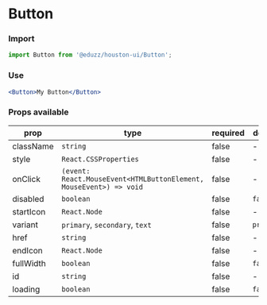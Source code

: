 # Button

### Import

```js
import Button from '@eduzz/houston-ui/Button';
```

### Use

```jsx
<Button>My Button</Button>
```

### Props available

| prop      | type                                                               | required | default   |
|-----------|--------------------------------------------------------------------|----------|-----------|
| className | `string`                                                           | false    | -         |
| style     | `React.CSSProperties`                                              | false    | -         |
| onClick   | `(event: React.MouseEvent<HTMLButtonElement, MouseEvent>) => void` | false    | -         |
| disabled  | `boolean`                                                          | false    | `false`   |
| startIcon | `React.Node`                                                       | false    | -         |
| variant   | `primary`, `secondary`, `text`                                     | false    | `primary` |
| href      | `string`                                                           | false    | -         |
| endIcon   | `React.Node`                                                       | false    | -         |
| fullWidth | `boolean`                                                          | false    | `false`   |
| id        | `string`                                                           | false    | -         |
| loading   | `boolean`                                                          | false    | `false`   |
